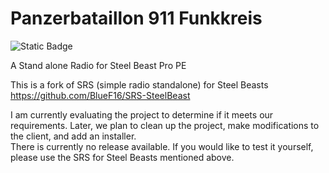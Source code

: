 # Panzerbataillon 911 Funkkreis

![Static Badge](https://img.shields.io/badge/status-evaluate-orange)

A Stand alone Radio for Steel Beast Pro PE

This is a fork of SRS (simple radio standalone) for Steel Beasts https://github.com/BlueF16/SRS-SteelBeast

I am currently evaluating the project to determine if it meets our requirements. Later, we plan to clean up the project, make modifications to the client, and add an installer. <br/>
There is currently no release available. If you would like to test it yourself, please use the SRS for Steel Beasts mentioned above.
